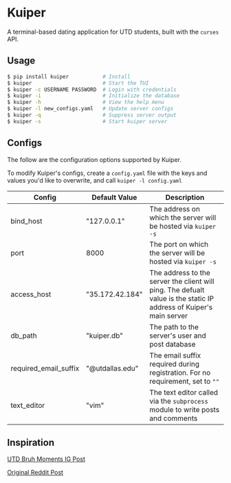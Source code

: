# Kuiper

A terminal-based dating application for UTD students, built with the `curses` API.

## Usage
```bash
$ pip install kuiper           # Install
$ kuiper                       # Start the TUI
$ kuiper -c USERNAME PASSWORD  # Login with credentials
$ kuiper -i                    # Initialize the database
$ kuiper -h                    # View the help menu
$ kuiper -l new_configs.yaml   # Update server configs
$ kuiper -q                    # Suppress server output
$ kuiper -s                    # Start kuiper server
```

## Configs

The follow are the configuration options supported by Kuiper. 

To modify Kuiper's configs, create a `config.yaml` file with the keys and values you'd like to overwrite, 
and call `kuiper -l config.yaml`

| Config | Default Value | Description |
| --- | --- | --- |
| bind_host | "127.0.0.1" | The address on which the server will be hosted via `kuiper -s` |
| port | 8000 | The port on which the server will be hosted via `kuiper -s`
| access_host | "35.172.42.184" | The address to the server the client will ping. The defualt value is the static IP address of Kuiper's main server |
| db_path | "kuiper.db" | The path to the server's user and post database |
| required_email_suffix | "@utdallas.edu" | The email suffix required during registration. For no requirement, set to `""` |
| text_editor | "vim" | The text editor called via the `subprocess` module to write posts and comments |


## Inspiration
[UTD Bruh Moments IG Post](https://www.instagram.com/p/CRCJhEmpbI0/)

[Original Reddit Post](https://www.reddit.com/r/utdallas/comments/od9roi/how_easy_is_it_to_find_men_above_the_age_of_23_at/)
